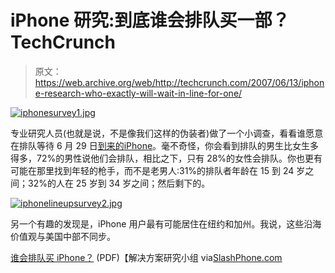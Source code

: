 # iPhone 研究:到底谁会排队买一部？TechCrunch

> 原文：<https://web.archive.org/web/http://techcrunch.com/2007/06/13/iphone-research-who-exactly-will-wait-in-line-for-one/>

[![iphonesurvey1.jpg](img/247ebfa5dc6aad283abc65f6411fe22b.png)](https://web.archive.org/web/20140921182325/http://old.crunchgear.com/wp-content/uploads/iphonesurvey1.jpg "iphonesurvey1.jpg")

专业研究人员(也就是说，不是像我们这样的伪装者)做了一个小调查，看看谁愿意在排队等待 6 月 29 日[到来的](https://web.archive.org/web/20140921182325/http://crunchgear.com/2007/06/11/wwdc-07-iphones-6pm-launch-just-jobs-being-goofy/)[iPhone](https://web.archive.org/web/20140921182325/http://crunchgear.com/2007/06/12/five-ways-the-iphone-will-change-the-wireless-industry/)。毫不奇怪，你会看到排队的男生比女生多得多，72%的男性说他们会排队，相比之下，只有 28%的女性会排队。你也更有可能在那里找到年轻的枪手，而不是老男人:31%的排队者年龄在 15 到 24 岁之间；32%的人在 25 岁到 34 岁之间；然后剩下的。

[![iphonelineupsurvey2.jpg](img/8854835cf8896a49d682c28e50a1e57a.png)](https://web.archive.org/web/20140921182325/http://old.crunchgear.com/wp-content/uploads/iphonelineupsurvey2.jpg "iphonelineupsurvey2.jpg")

另一个有趣的发现是，iPhone 用户最有可能居住在纽约和加州。我说，这些沿海价值观与美国中部不同步。

[谁会排队买 iPhone？](https://web.archive.org/web/20140921182325/http://www.srgnet.com/pdf/iPhoneBuyersAnalysisJune07.pdf) (PDF)【解决方案研究小组 via[SlashPhone.com](https://web.archive.org/web/20140921182325/http://www.slashphone.com/70/7483.html)